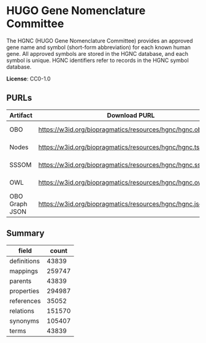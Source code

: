 # HUGO Gene Nomenclature Committee

The HGNC (HUGO Gene Nomenclature Committee) provides an approved gene name and symbol (short-form abbreviation) for each known human gene.  All approved symbols are stored in the HGNC database, and each symbol is unique. HGNC identifiers refer to records in the HGNC symbol database.

**License**: CC0-1.0

## PURLs

| Artifact       | Download PURL                                                | Latest Versioned Download PURL                                          |
|----------------|--------------------------------------------------------------|-------------------------------------------------------------------------|
| OBO            | https://w3id.org/biopragmatics/resources/hgnc/hgnc.obo       | https://w3id.org/biopragmatics/resources/hgnc/2024-12-03/hgnc.obo       |
| Nodes          | https://w3id.org/biopragmatics/resources/hgnc/hgnc.tsv       | https://w3id.org/biopragmatics/resources/hgnc/2024-12-03/hgnc.tsv       |
| SSSOM          | https://w3id.org/biopragmatics/resources/hgnc/hgnc.sssom.tsv | https://w3id.org/biopragmatics/resources/hgnc/2024-12-03/hgnc.sssom.tsv |
| OWL            | https://w3id.org/biopragmatics/resources/hgnc/hgnc.owl.gz    | https://w3id.org/biopragmatics/resources/hgnc/2024-12-03/hgnc.owl.gz    |
| OBO Graph JSON | https://w3id.org/biopragmatics/resources/hgnc/hgnc.json.gz   | https://w3id.org/biopragmatics/resources/hgnc/2024-12-03/hgnc.json.gz   |

## Summary

| field       |   count |
|-------------|---------|
| definitions |   43839 |
| mappings    |  259747 |
| parents     |   43839 |
| properties  |  294987 |
| references  |   35052 |
| relations   |  151570 |
| synonyms    |  105407 |
| terms       |   43839 |
